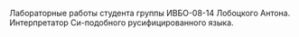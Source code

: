 Лабораторные работы студента группы ИВБО-08-14 Лобоцкого Антона. Интерпретатор Си-подобного русифицированного языка.
